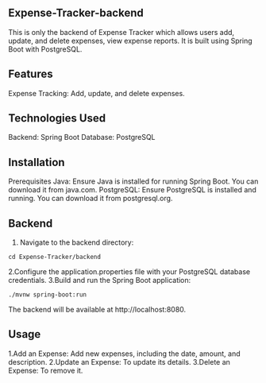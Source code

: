 ## Expense-Tracker-backend
This is only the backend of  Expense Tracker which allows users add, update, and delete expenses, view expense reports.  It is built using Spring Boot with PostgreSQL.

## Features
Expense Tracking: Add, update, and delete expenses.

## Technologies Used
Backend: Spring Boot
Database: PostgreSQL

## Installation

Prerequisites
Java: Ensure Java is installed for running Spring Boot. You can download it from java.com.
PostgreSQL: Ensure PostgreSQL is installed and running. You can download it from postgresql.org.

## Backend

1. Navigate to the backend directory:
```
cd Expense-Tracker/backend
```
2.Configure the application.properties file with your PostgreSQL database credentials.
3.Build and run the Spring Boot application:
```
./mvnw spring-boot:run
```
The backend will be available at http://localhost:8080.

## Usage
1.Add an Expense: Add new expenses, including the date, amount, and description.
2.Update an Expense: To update its details.
3.Delete an Expense: To remove it.

